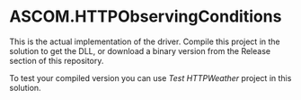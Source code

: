 ﻿# ASCOM.HTTPObservingConditions

This is the actual implementation of the driver.
Compile this project in the solution to get the DLL, or download
a binary version from the Release section of this repository.

To test your compiled version you can use *Test HTTPWeather* project
in this solution.
